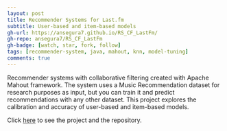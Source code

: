 ```yaml
---
layout: post
title: Recommender Systems for Last.fm
subtitle: User-based and item-based models
gh-url: https://ansegura7.github.io/RS_CF_LastFm/
gh-repo: ansegura7/RS_CF_LastFm
gh-badge: [watch, star, fork, follow]
tags: [recommender-system, java, mahout, knn, model-tuning]
comments: true
---
```


Recommender systems with collaborative filtering created with Apache Mahout framework. The system uses a Music Recommendation dataset for research purposes as input, but you can train it and predict recommendations with any other dataset. This project explores the calibration and accuracy of user-based and item-based models.

Click [here](https://ansegura7.github.io/RS_CF_LastFm/) to see the project and the repository.
